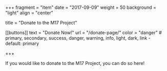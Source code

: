 +++
fragment = "item"
date = "2017-09-09"
weight = 50
background = "light"
align = "center"

title = "Donate to the M17 Project"

[[buttons]]
  text = "Donate Now!"
  url = "/donate-page/"
  color = "danger" # primary, secondary, success, danger, warning, info, light, dark, link - default: primary

+++

If you would like to donate to the M17 Project, you can do so here!
